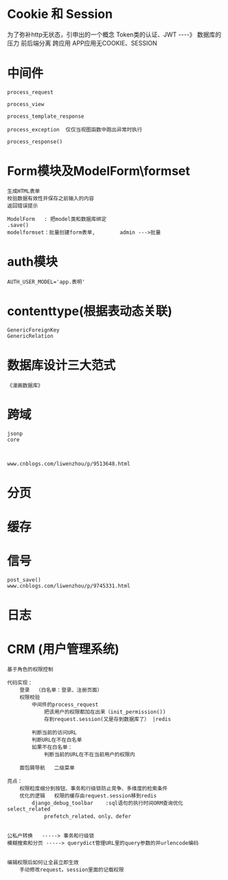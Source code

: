 # Cookie 和 Session
为了弥补http无状态，引申出的一个概念
    Token类的认证、JWT       ----》 数据库的压力
    前后端分离           跨应用
    APP应用无COOKIE、SESSION
    
    


# 中间件
    process_request
    
    process_view
    
    process_template_response
    
    process_exception  仅仅当视图函数中跑出异常时执行
    
    process_response()
    
    
# Form模块及ModelForm\formset
    生成HTML表单
    校验数据有效性并保存之前输入的内容
    返回错误提示
    
    ModelForm   : 把model类和数据库绑定
    .save()
    modelformset：批量创建form表单,        admin --->批量


# auth模块
    AUTH_USER_MODEL='app.表明'
    
    
    
    
    
# contenttype(根据表动态关联)
    
    GenericForeignKey
    GenericRelation


# 数据库设计三大范式
    《漫画数据库》

# 跨域
    jsonp
    core
    
    
    
    www.cnblogs.com/liwenzhou/p/9513648.html
    
    
# 分页

# 缓存

# 信号
    post_save()
    www.cnblogs.com/liwenzhou/p/9745331.html

    
# 日志

    
    
# CRM  (用户管理系统) 
    基于角色的权限控制
    
    代码实现：
        登录  （白名单：登录、注册页面）
        权限校验
            中间件的process_request
                把该用户的权限都加在出来（init_permission())
                存到request.session(又是存到数据库了） |redis
            
            判断当前的访问URL
            判断URL在不在白名单
            如果不在白名单：
                判断当前的URL在不在当前用户的权限内
    
        面包屑导航   二级菜单
    
    亮点：
        权限粒度细分到按钮、事务和行级锁防止竞争、多维度的检索条件
        优化的逻辑   权限的缓存由request.session移到redis
            django_debug_toolbar    :sql语句的执行时间ORM查询优化select_related
                prefetch_related、only、defer
        
    
    公私户转换   -----> 事务和行级锁
    模糊搜索和分页 -----> querydict管理URL里的query参数的并urlencode编码
    
    
    编辑权限后如何让全县立即生效
        手动修改request。session里面的记载权限
    
    
    
    
    
    
    
    
    
    
    
    
    
    
    
    
    
    
    
    
    
    
    
    
    
    
    
    
    
    
    
    
    
    
    